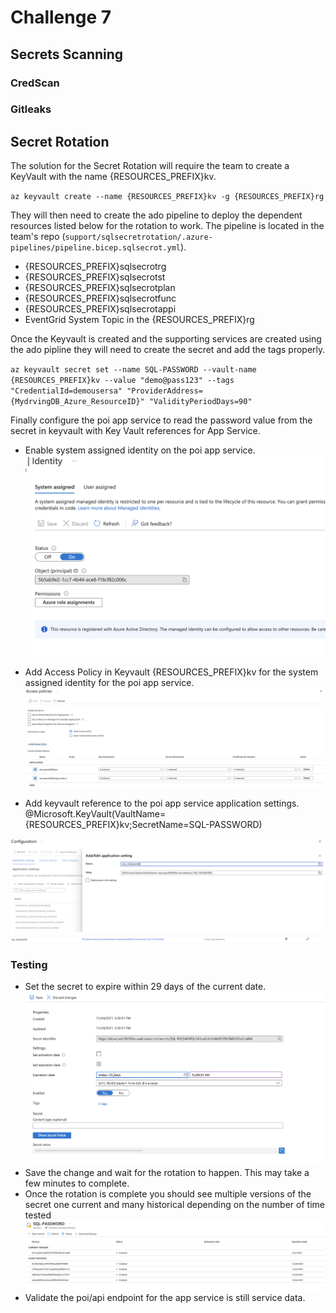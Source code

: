 # Challenge 7

## Secrets Scanning

### CredScan

### Gitleaks

## Secret Rotation

The solution for the Secret Rotation will require the team to create a KeyVault with the name {RESOURCES_PREFIX}kv.  

`az keyvault create --name {RESOURCES_PREFIX}kv -g {RESOURCES_PREFIX}rg`  

They will then need to create the ado pipeline to deploy the dependent resources listed below for the rotation to work. The pipeline is located in the team's repo (`support/sqlsecretrotation/.azure-pipelines/pipeline.bicep.sqlsecrot.yml`).

- {RESOURCES_PREFIX}sqlsecrotrg
- {RESOURCES_PREFIX}sqlsecrotst
- {RESOURCES_PREFIX}sqlsecrotplan
- {RESOURCES_PREFIX}sqlsecrotfunc
- {RESOURCES_PREFIX}sqlsecrotappi
- EventGrid System Topic in the {RESOURCES_PREFIX}rg

 Once the Keyvault is created and the supporting services are created using the ado pipline they will need to create the secret and add the tags properly.

`az keyvault secret set --name SQL-PASSWORD --vault-name {RESOURCES_PREFIX}kv --value "demo@pass123" --tags "CredentialId=demousersa" "ProviderAddress={MydrvingDB_Azure_ResourceID}" "ValidityPeriodDays=90"`

Finally configure the poi app service to read the password value from the secret in keyvault with Key Vault references for App Service.

- Enable system assigned identity on the poi app service.
![Enable system assigned identity on the poi app service.](enable_system_identity_poi.png "Enable system assigned identity on the poi app service.")

- Add Access Policy in Keyvault {RESOURCES_PREFIX}kv for the system assigned identity for the poi app service.
![Add Keyvault Access Policy.](add_access_policy.png "Add Keyvault Access Policy.")

- Add keyvault reference to the poi app service application settings.
    @Microsoft.KeyVault(VaultName={RESOURCES_PREFIX}kv;SecretName=SQL-PASSWORD)

![Add keyvault reference to the poi app service application settings](update_sql_pwd_kv.png "Add keyvault reference to the poi app service application settings.")
![Verify keyvault app settings](appservice_keyvault_ref.png "Verify keyvault app settings.")

### Testing

- Set the secret to expire within 29 days of the current date.
![Set the secret to expire within 29 days of the current date](secret_exp_test_date.png "Set the secret to expire within 29 days of the current date.")
- Save the change and wait for the rotation to happen. This may take a few minutes to complete.
- Once the rotation is complete you should see multiple versions of the secret one current and many historical depending on the number of time tested
![Once the rotation is complete you should see multiple versions of the secret one current and many historical depending on the number of time tested](secret_rotation_versions.png "Once the rotation is complete you should see multiple versions of the secret one current and many historical depending on the number of time tested.")
- Validate the poi/api endpoint for the app service is still service data.
